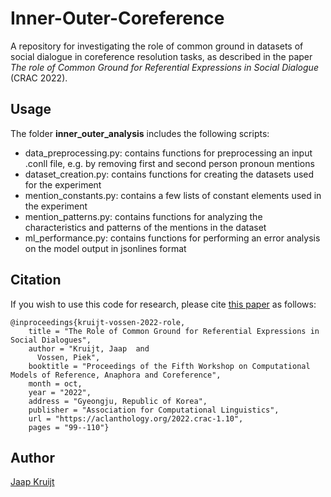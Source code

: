 # Inner-Outer-Coreference
A repository for investigating the role of common ground in datasets of social dialogue in coreference resolution tasks, as described in the paper *The role of Common Ground for Referential Expressions in Social Dialogue* (CRAC 2022). 

## Usage
The folder **inner_outer_analysis** includes the following scripts:

- data_preprocessing.py: contains functions for preprocessing an input .conll file, e.g. by removing first and second person pronoun mentions
- dataset_creation.py: contains functions for creating the datasets used for the experiment
- mention_constants.py: contains a few lists of constant elements used in the experiment
- mention_patterns.py: contains functions for analyzing the characteristics and patterns of the mentions in the dataset
- ml_performance.py: contains functions for performing an error analysis on the model output in jsonlines format

## Citation
If you wish to use this code for research, please cite [this paper](https://aclanthology.org/2022.crac-1.10/) as follows:

```
@inproceedings{kruijt-vossen-2022-role,
    title = "The Role of Common Ground for Referential Expressions in Social Dialogues",
    author = "Kruijt, Jaap  and
      Vossen, Piek",
    booktitle = "Proceedings of the Fifth Workshop on Computational Models of Reference, Anaphora and Coreference",
    month = oct,
    year = "2022",
    address = "Gyeongju, Republic of Korea",
    publisher = "Association for Computational Linguistics",
    url = "https://aclanthology.org/2022.crac-1.10",
    pages = "99--110"}
```

## Author
[Jaap Kruijt](https://github.com/jaapkruijt)
